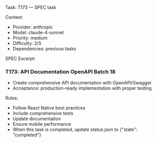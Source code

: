 Task: T173 — SPEC task

Context:
- Provider: anthropic
- Model: claude-4-sonnet
- Priority: medium
- Difficulty: 2/5
- Dependencies: previous tasks

SPEC Excerpt:

### T173: API Documentation   OpenAPI   Batch 18
- Create comprehensive API documentation with OpenAPI/Swagger
- Acceptance: production-ready implementation with proper testing

Rules:
- Follow React Native best practices
- Include comprehensive tests
- Update documentation
- Ensure mobile performance
- When this task is completed, update status.json to {"state": "completed"}
